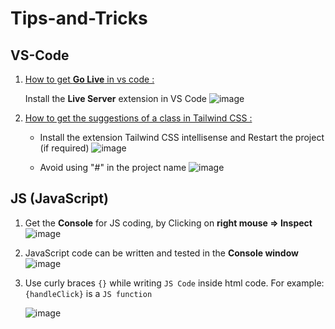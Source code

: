 # Tips-and-Tricks
## VS-Code
1. <ins>  How to get **Go Live** in vs code : </ins>

      Install the **Live Server** extension in VS Code
       ![image](https://github.com/user-attachments/assets/827f5521-3f5b-4399-8a89-f3ff0d6a7669)
2. <ins> How to get the suggestions of a class in Tailwind CSS :</ins>
      * Install the extension Tailwind CSS intellisense and Restart the project (if required)
         ![image](https://github.com/user-attachments/assets/3df2d931-2036-45cd-8969-4a91683531d7)

      * Avoid using "#" in the project name
      ![image](https://github.com/user-attachments/assets/671e564c-33e3-41c8-a8c2-28b774051c62)


## JS (JavaScript)
1. Get the **Console** for JS coding, by Clicking on **right mouse => **Inspect****
   ![image](https://github.com/user-attachments/assets/e1b7e766-5346-4d75-98d9-362dd2a44871)
2. JavaScript code can be written and tested in the **Console window**
   ![image](https://github.com/user-attachments/assets/35dc1134-7fcc-4106-8bce-17747536faa5)
3. Use curly braces `{}` while writing `JS Code` inside html code. For example: `{handleClick}` is a `JS function`
   
   ![image](https://github.com/user-attachments/assets/9828c151-91ad-42e7-ace5-33baede56849)

   

